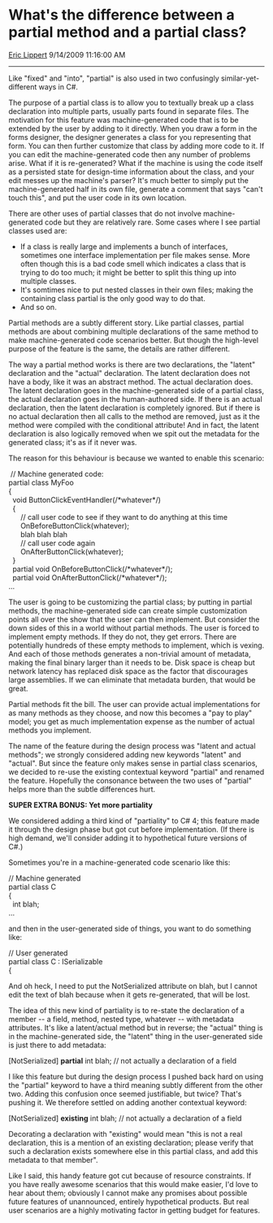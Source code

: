 <div id="page">

# What's the difference between a partial method and a partial class?

[Eric Lippert](https://social.msdn.microsoft.com/profile/Eric%20Lippert) 9/14/2009 11:16:00 AM

-----

<div id="content">

<div class="mine">

Like "fixed" and "into", "partial" is also used in two confusingly similar-yet-different ways in C\#.

The purpose of a partial class is to allow you to textually break up a class declaration into multiple parts, usually parts found in separate files. The motivation for this feature was machine-generated code that is to be extended by the user by adding to it directly. When you draw a form in the forms designer, the designer generates a class for you representing that form. You can then further customize that class by adding more code to it. If you can edit the machine-generated code then any number of problems arise. What if it is re-generated? What if the machine is using the code itself as a persisted state for design-time information about the class, and your edit messes up the machine's parser? It's much better to simply put the machine-generated half in its own file, generate a comment that says "can't touch this", and put the user code in its own location.

There are other uses of partial classes that do not involve machine-generated code but they are relatively rare. Some cases where I see partial classes used are:

  - If a class is really large and implements a bunch of interfaces, sometimes one interface implementation per file makes sense. More often though this is a bad code smell which indicates a class that is trying to do too much; it might be better to split this thing up into multiple classes.
  - It's somtimes nice to put nested classes in their own files; making the containing class partial is the only good way to do that.
  - And so on.

Partial methods are a subtly different story. Like partial classes, partial methods are about combining multiple declarations of the same method to make machine-generated code scenarios better. But though the high-level purpose of the feature is the same, the details are rather different.

The way a partial method works is there are two declarations, the "latent" declaration and the "actual" declaration. The latent declaration does not have a body, like it was an abstract method. The actual declaration does. The latent declaration goes in the machine-generated side of a partial class, the actual declaration goes in the human-authored side. If there is an actual declaration, then the latent declaration is completely ignored. But if there is no actual declaration then all calls to the method are removed, just as it the method were compiled with the conditional attribute\! And in fact, the latent declaration is also logically removed when we spit out the metadata for the generated class; it's as if it never was.

The reason for this behaviour is because we wanted to enable this scenario:

<span class="code"> </span>

 // Machine generated code:  
partial class MyFoo  
{  
  void ButtonClickEventHandler(/\*whatever\*/)  
  {  
      // call user code to see if they want to do anything at this time  
      OnBeforeButtonClick(whatever);  
      blah blah blah  
      // call user code again  
      OnAfterButtonClick(whatever);  
  }  
  partial void OnBeforeButtonClick(/\*whatever\*/);   
  partial void OnAfterButtonClick(/\*whatever\*/);  
...  

The user is going to be customizing the partial class; by putting in partial methods, the machine-generated side can create simple customization points all over the show that the user can then implement. But consider the down sides of this in a world without partial methods. The user is forced to implement empty methods. If they do not, they get errors. There are potentially hundreds of these empty methods to implement, which is vexing. And each of those methods generates a non-trivial amount of metadata, making the final binary larger than it needs to be. Disk space is cheap but network latency has replaced disk space as the factor that discourages large assemblies. If we can eliminate that metadata burden, that would be great.

Partial methods fit the bill. The user can provide actual implementations for as many methods as they choose, and now this becomes a "pay to play" model; you get as much implementation expense as the number of actual methods you implement.

The name of the feature during the design process was "latent and actual methods"; we strongly considered adding new keywords "latent" and "actual". But since the feature only makes sense in partial class scenarios, we decided to re-use the existing contextual keyword "partial" and renamed the feature. Hopefully the consonance between the two uses of "partial" helps more than the subtle differences hurt.

**SUPER EXTRA BONUS: Yet more partiality**

We considered adding a third kind of "partiality" to C\# 4; this feature made it through the design phase but got cut before implementation. (If there is high demand, we'll consider adding it to hypothetical future versions of C\#.) 

Sometimes you're in a machine-generated code scenario like this:

<span class="code"> </span>

// Machine generated  
partial class C  
{  
  int blah;  
...

and then in the user-generated side of things, you want to do something like:

<span class="code"> </span>

// User generated  
partial class C : ISerializable  
{  

And oh heck, I need to put the NotSerialized attribute on blah, but I cannot edit the text of blah because when it gets re-generated, that will be lost.

The idea of this new kind of partiality is to re-state the declaration of a member -- a field, method, nested type, whatever -- with metadata attributes. It's like a latent/actual method but in reverse; the "actual" thing is in the machine-generated side, the "latent" thing in the user-generated side is just there to add metadata:

<span class="code"> </span>

\[NotSerialized\] **partial** int blah; // not actually a declaration of a field

I like this feature but during the design process I pushed back hard on using the "partial" keyword to have a third meaning subtly different from the other two. Adding this confusion once seemed justifiable, but twice? That's pushing it. We therefore settled on adding another contextual keyword:

<span class="code"> </span>

\[NotSerialized\] **existing** int blah; // not actually a declaration of a field

Decorating a declaration with "existing" would mean "this is not a real declaration, this is a mention of an existing declaration; please verify that such a declaration exists somewhere else in this partial class, and add this metadata to that member".

Like I said, this handy feature got cut because of resource constraints. If you have really awesome scenarios that this would make easier, I'd love to hear about them; obviously I cannot make any promises about possible future features of unannounced, entirely hypothetical products. But real user scenarios are a highly motivating factor in getting budget for features.

 

</div>

</div>

</div>

